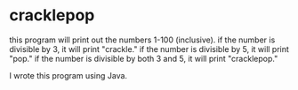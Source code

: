 # cracklepop

this program will print out the numbers 1-100 (inclusive). if the number is divisible by 3, it will print "crackle." if the number is divisible by 5, it will print "pop." if the number is divisible by both 3 and 5, it will print "cracklepop."

I wrote this program using Java. 
